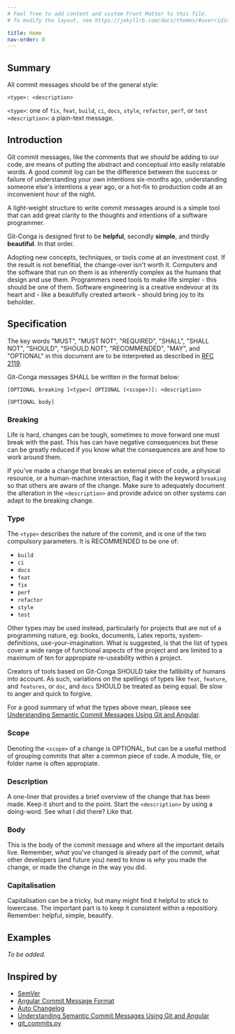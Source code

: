 ```yaml
---
# Feel free to add content and custom Front Matter to this file.
# To modify the layout, see https://jekyllrb.com/docs/themes/#overriding-theme-defaults

title: Home
nav-order: 0
---
```


## Summary

All commit messages should be of the general style:
    
    <type>: <description>

`<type>`: one of `fix`, `feat`, `build`, `ci`, `docs`, `style`, `refactor`, `perf`, or `test`  
`<description>`: a plain-text message.

## Introduction

Git commit messages, like the comments that we _should_ be adding to our code, are means of putting the abstract and conceptual into easily relatable words. A good commit log can be the difference between the success or failure of understanding your own intentions six-months ago, understanding someone else's intentions a year ago, or a hot-fix to production code at an inconvenient hour of the night.

A light-weight structure to write commit messages around is a simple tool that can add great clarity to the thoughts and intentions of a software programmer.

Git-Conga is designed first to be **helpful**, secondly **simple**, and thirdly **beautiful**. In that order.

Adopting new concepts, techniques, or tools come at an investment cost. If the result is not benefitial, the change-over isn't worth it. Computers and the software that run on them is as inherently complex as the humans that design and use them. Programmers need tools to make life simpler - this should be one of them. Software engineering is a creative endevour at its heart and - like a beautifully created artwork - should bring joy to its beholder. 

## Specification

The key words "MUST", "MUST NOT", "REQUIRED", "SHALL", "SHALL NOT", "SHOULD", "SHOULD NOT", "RECOMMENDED",  "MAY", and "OPTIONAL" in this document are to be interpreted as described in [RFC 2119](https://tools.ietf.org/html/rfc2119).

Git-Conga messages SHALL be written in the format below:

    [OPTIONAL breaking ]<type>[ OPTIONAL (<scope>)]: <description>

    [OPTIONAL body]

### Breaking

Life is hard, changes can be tough, sometimes to move forward one must break with the past. This has can have negative consequences but these can be greatly reduced if you know what the consequences are and how to work around them.

If you've made a change that breaks an external piece of code, a physical resource, or a human-machine interaction, flag it with the keyword `breaking` so that others are aware of the change. Make sure to adequately document the alteration in the `<description>` and provide advice on other systems can adapt to the breaking change.

### Type

The `<type>` describes the nature of the commit, and is one of the two compulsory parameters.
It is RECOMMENDED to be one of:

* `build`
* `ci`
* `docs`
* `feat`
* `fix`
* `perf`
* `refactor`
* `style`
* `test`

Other types may be used instead, particularly for projects that are not of a programming nature, eg: books, documents, Latex reports, system-definitions, use-your-imagination. What is suggested, is that the list of types cover a wide range of functional aspects of the project and are limited to a maximum of ten for appropiate re-useability within a project.

Creators of tools based on Git-Conga SHOULD take the fallibility of humans into account. As such, variations on the spellings of types like `feat`, `feature`, and `features`, or `doc`, and `docs` SHOULD be treated as being equal. Be slow to anger and quick to forgive.

For a good summary of what the types above mean, please see [Understanding Semantic Commit Messages Using Git and Angular](https://nitayneeman.com/posts/understanding-semantic-commit-messages-using-git-and-angular/).

### Scope

Denoting the `<scope>` of a change is OPTIONAL, but can be a useful method of grouping commits that alter a common piece of code. A module, file, or folder name is often appropiate.

### Description

A one-liner that provides a brief overview of the change that has been made. Keep it short and to the point. Start the `<description>` by using a doing-word. See what I did there? Like that.

### Body

This is the body of the commit message and where all the important details live. Remember, _what_ you've changed is already part of the commit, what other developers (and future you) need to know is _why_ you made the change, or made the change in the way you did.

### Capitalisation

Capitalisation can be a tricky, but many might find it helpful to stick to lowercase. The important part is to keep it consistent within a repositiory. Remember: helpful, simple, beautify.

## Examples

_To be added._

## Inspired by

* [SemVer](https://semver.org/)
* [Angular Commit Message Format](https://github.com/angular/angular/blob/master/CONTRIBUTING.md#commit)
* [Auto Changelog](https://github.com/Michael-F-Bryan/auto-changelog)
* [Understanding Semantic Commit Messages Using Git and Angular](https://nitayneeman.com/posts/understanding-semantic-commit-messages-using-git-and-angular/)
* [git_commits.py](https://gist.github.com/simonw/091b765a071d1558464371042db3b959#file-get_commits-py)
<!-- * [Commit Message Emoji](https://github.com/dannyfritz/commit-message-emoji) -->


<!-- ## Emoji

Adding the --emoji flag will add emoji after each heading in the changelog. Below is the list of emoji that are used:

* Docs 📝
* Features ✨
* Fixes 🐛
* Performance ⚡️
* Refactorings ♻️
* Other 🃏 -->
